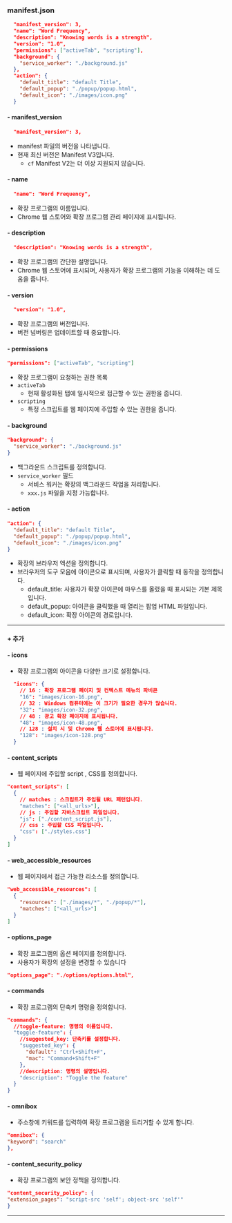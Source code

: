 ### manifest.json

```json
  "manifest_version": 3,
  "name": "Word Frequency",
  "description": "Knowing words is a strength",
  "version": "1.0",
  "permissions": ["activeTab", "scripting"],
  "background": {
    "service_worker": "./background.js"
  },
  "action": {
    "default_title": "default Title",
    "default_popup": "./popup/popup.html",
    "default_icon": "./images/icon.png"
  }
```

#### - manifest_version

```json
  "manifest_version": 3,
```

- manifest 파일의 버전을 나타냅니다.
- 현재 최신 버전은 Manifest V3입니다.
  - `cf` Manifest V2는 더 이상 지원되지 않습니다.

#### - name

```json
  "name": "Word Frequency",
```

- 확장 프로그램의 이름입니다.
- Chrome 웹 스토어와 확장 프로그램 관리 페이지에 표시됩니다.

#### - description

```json
  "description": "Knowing words is a strength",
```

- 확장 프로그램의 간단한 설명입니다.
- Chrome 웹 스토어에 표시되며, 사용자가 확장 프로그램의 기능을 이해하는 데 도움을 줍니다.

#### - version

```json
  "version": "1.0",
```

- 확장 프로그램의 버전입니다.
- 버전 넘버링은 업데이트할 때 중요합니다.

#### - permissions

```json
"permissions": ["activeTab", "scripting"]
```

- 확장 프로그램이 요청하는 권한 목록
- `activeTab`
  - 현재 활성화된 탭에 일시적으로 접근할 수 있는 권한을 줍니다.
- `scripting`
  - 특정 스크립트를 웹 페이지에 주입할 수 있는 권한을 줍니다.

#### - background

```json
"background": {
  "service_worker": "./background.js"
}
```

- 백그라운드 스크립트를 정의합니다.
- `service_worker` 필드
  - 서비스 워커는 확장의 백그라운드 작업을 처리합니다.
  - `xxx.js` 파일을 지정 가능합니다.

#### - action

```json
"action": {
  "default_title": "default Title",
  "default_popup": "./popup/popup.html",
  "default_icon": "./images/icon.png"
}
```

- 확장의 브라우저 액션을 정의합니다.
- 브라우저의 도구 모음에 아이콘으로 표시되며, 사용자가 클릭할 때 동작을 정의합니다.
  - default_title: 사용자가 확장 아이콘에 마우스를 올렸을 때 표시되는 기본 제목입니다.
  - default_popup: 아이콘을 클릭했을 때 열리는 팝업 HTML 파일입니다.
  - default_icon: 확장 아이콘의 경로입니다.

---

#### + 추가

#### - icons

- 확장 프로그램의 아이콘을 다양한 크기로 설정합니다.

```json
  "icons": {
    // 16 : 확장 프로그램 페이지 및 컨텍스트 메뉴의 파비콘
    "16": "images/icon-16.png",
    // 32 :	Windows 컴퓨터에는 이 크기가 필요한 경우가 많습니다.
    "32": "images/icon-32.png",
    // 48 : 광고 확장 페이지에 표시됩니다.
    "48": "images/icon-48.png",
    // 128 : 설치 시 및 Chrome 웹 스토어에 표시됩니다.
    "128": "images/icon-128.png"
  }
```

#### - content_scripts

- 웹 페이지에 주입할 script , CSS를 정의합니다.

```json
"content_scripts": [
  {
    // matches : 스크립트가 주입될 URL 패턴입니다.
    "matches": ["<all_urls>"],
    // js : 주입할 자바스크립트 파일입니다.
    "js": ["./content_script.js"],
    // css : 주입할 CSS 파일입니다.
    "css": ["./styles.css"]
  }
]
```

#### - web_accessible_resources

- 웹 페이지에서 접근 가능한 리소스를 정의합니다.

```json
"web_accessible_resources": [
  {
    "resources": ["./images/*", "./popup/*"],
    "matches": ["<all_urls>"]
  }
]
```

#### - options_page

- 확장 프로그램의 옵션 페이지를 정의합니다.
- 사용자가 확장의 설정을 변경할 수 있습니다

```json
"options_page": "./options/options.html",
```

#### - commands

- 확장 프로그램의 단축키 명령을 정의합니다.

```json
"commands": {
  //toggle-feature: 명령의 이름입니다.
  "toggle-feature": {
    //suggested_key: 단축키를 설정합니다.
    "suggested_key": {
      "default": "Ctrl+Shift+F",
      "mac": "Command+Shift+F"
    },
    //description: 명령의 설명입니다.
    "description": "Toggle the feature"
  }
}
```

#### - omnibox

- 주소창에 키워드를 입력하여 확장 프로그램을 트리거할 수 있게 합니다.

```json
"omnibox": {
"keyword": "search"
},
```

#### - content_security_policy

- 확장 프로그램의 보안 정책을 정의합니다.

```json
"content_security_policy": {
"extension_pages": "script-src 'self'; object-src 'self'"
}

```

---

